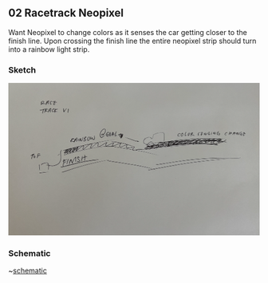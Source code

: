 ## 02 Racetrack Neopixel 

Want Neopixel to change colors as it senses the car getting closer to the finish line. Upon crossing the finish line the entire neopixel strip should turn into a rainbow light strip. 

### Sketch
![racetrack image](https://github.com/carolynjhsu/Carol_Spr23/blob/main/02_Neopixel_RaceTrack/Screenshot%202023-03-08%20at%2015.22.58.png?raw=true)

### Schematic
~[schematic](https://raw.githubusercontent.com/carolynjhsu/Carol_Spr23/main/02_Neopixel_RaceTrack/02_RaceTrack_Schematic_schem.png)